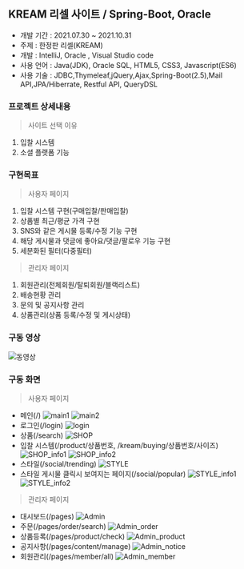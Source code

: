 ## KREAM 리셀 사이트 / Spring-Boot, Oracle
 * 개발 기간 : 2021.07.30 ~ 2021.10.31
 * 주제 : 한정판 리셀(KREAM)
 * 개발 : IntelliJ, Oracle , Visual Studio code
 * 사용 언어 : Java(JDK), Oracle SQL, HTML5, CSS3, Javascript(ES6)
 * 사용 기술 : JDBC,Thymeleaf,jQuery,Ajax,Spring-Boot(2.5),Mail API,JPA/Hiberrate, Restful API, QueryDSL

### 프로젝트 상세내용 ###
> 사이트 선택 이유 <br>
1. 입찰 시스템 <br>
2. 소셜 플랫폼 기능

### 구현목표 ###
> 사용자 페이지
1. 입찰 시스템 구현(구매입찰/판매입찰)
2. 상품별 최근/평균 가격 구현
3. SNS와 같은 게시물 등록/수정 기능 구현
4. 해당 게시물과 댓글에 좋아요/댓글/팔로우 기능 구현
5. 세분화된 필터(다중필터)

>관리자 페이지
1. 회원관리(전체회원/탈퇴회원/블랙리스트)
2. 배송현황 관리
3. 문의 및 공지사항 관리
4. 상품관리(상품 등록/수정 및 게시상태)

### 구동 영상 ###
![동영상](동영상.gif)

### 구동 화면 ###
> 사용자 페이지
* 메인(/)
![main1](/capture_image/main1.png)
![main2](/capture_image/main2.png)
* 로그인(/login)
![login](/capture_image/login.png)
* 상품(/search)
![SHOP](/capture_image/shop.png)
* 입찰 시스템(/product/상품번호, /kream/buying/상품번호/사이즈)
![SHOP_info1](/capture_image/shop1.png)
![SHOP_info2](/capture_image/shop2.png)
* 스타일(/social/trending)
![STYLE](/capture_image/style.png) 
* 스타일 게시물 클릭시 보여지는 페이지(/social/popular)
![STYLE_info1](/capture_image/style_info2.png)
![STYLE_info2](/capture_image/style_info1.png) 

> 관리자 페이지
* 대시보드(/pages)
![Admin](/capture_image/admin.png) 
* 주문(/pages/order/search)
![Admin_order](/capture_image/admin_order.png) 
* 상품등록(/pages/product/check)
![Admin_product](/capture_image/admin_product.png)
* 공지사항(/pages/content/manage)
![Admin_notice](/capture_image/admin_notice.png)
* 회원관리(/pages/member/all)
![Admin_member](/capture_image/admin_member.png)
